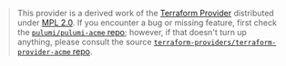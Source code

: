 > This provider is a derived work of the [Terraform Provider](https://github.com/terraform-providers/terraform-provider-acme)
> distributed under [MPL 2.0](https://www.mozilla.org/en-US/MPL/2.0/). If you encounter a bug or missing feature,
> first check the [`pulumi/pulumi-acme` repo](https://github.com/pulumi/pulumi-acme/issues); however, if that doesn't turn up anything,
> please consult the source [`terraform-providers/terraform-provider-acme` repo](https://github.com/terraform-providers/terraform-provider-acme/issues).